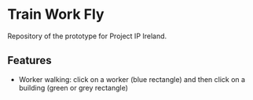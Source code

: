 Train Work Fly
==============

Repository of the prototype for Project IP Ireland.

Features
--------

- Worker walking: click on a worker (blue rectangle) and then click on a building (green or grey rectangle)
